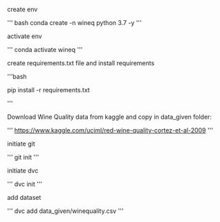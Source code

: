 create env

'''
    bash
    conda create -n wineq  python 3.7 -y
'''

activate env

'''
    conda activate wineq
'''

create requirements.txt file and install requirements

'''bash
    
pip install -r requirements.txt

'''

Download Wine Quality data from kaggle and copy in data_given folder:

'''
    https://www.kaggle.com/uciml/red-wine-quality-cortez-et-al-2009
'''

initiate git

'''
git init
'''


initiate dvc

'''
dvc init
'''



add dataset

'''
dvc add data_given/winequality.csv
'''


